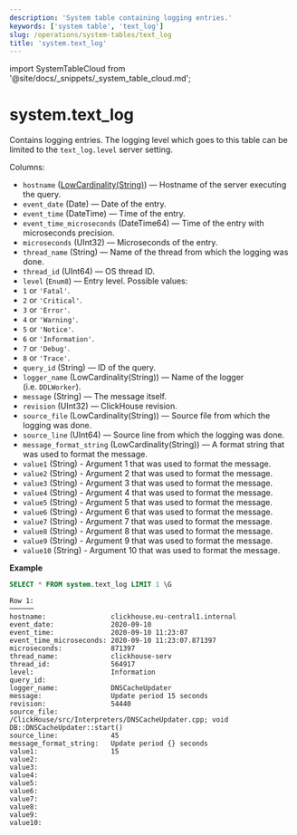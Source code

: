 ```yaml
---
description: 'System table containing logging entries.'
keywords: ['system table', 'text_log']
slug: /operations/system-tables/text_log
title: 'system.text_log'
---
```


import SystemTableCloud from '@site/docs/_snippets/_system_table_cloud.md';

# system.text_log

<SystemTableCloud/>

Contains logging entries. The logging level which goes to this table can be limited to the `text_log.level` server setting.

Columns:

- `hostname` ([LowCardinality(String)](../../sql-reference/data-types/string.md)) — Hostname of the server executing the query.
- `event_date` (Date) — Date of the entry.
- `event_time` (DateTime) — Time of the entry.
- `event_time_microseconds` (DateTime64) — Time of the entry with microseconds precision.
- `microseconds` (UInt32) — Microseconds of the entry.
- `thread_name` (String) — Name of the thread from which the logging was done.
- `thread_id` (UInt64) — OS thread ID.
- `level` (`Enum8`) — Entry level. Possible values:
- `1` or `'Fatal'`.
- `2` or `'Critical'`.
- `3` or `'Error'`.
- `4` or `'Warning'`.
- `5` or `'Notice'`.
- `6` or `'Information'`.
- `7` or `'Debug'`.
- `8` or `'Trace'`.
- `query_id` (String) — ID of the query.
- `logger_name` (LowCardinality(String)) — Name of the logger (i.e. `DDLWorker`).
- `message` (String) — The message itself.
- `revision` (UInt32) — ClickHouse revision.
- `source_file` (LowCardinality(String)) — Source file from which the logging was done.
- `source_line` (UInt64) — Source line from which the logging was done.
- `message_format_string` (LowCardinality(String)) — A format string that was used to format the message.
- `value1` (String) - Argument 1 that was used to format the message.
- `value2` (String) - Argument 2 that was used to format the message.
- `value3` (String) - Argument 3 that was used to format the message.
- `value4` (String) - Argument 4 that was used to format the message.
- `value5` (String) - Argument 5 that was used to format the message.
- `value6` (String) - Argument 6 that was used to format the message.
- `value7` (String) - Argument 7 that was used to format the message.
- `value8` (String) - Argument 8 that was used to format the message.
- `value9` (String) - Argument 9 that was used to format the message.
- `value10` (String) - Argument 10 that was used to format the message.

**Example**

```sql
SELECT * FROM system.text_log LIMIT 1 \G
```

```text
Row 1:
──────
hostname:                clickhouse.eu-central1.internal
event_date:              2020-09-10
event_time:              2020-09-10 11:23:07
event_time_microseconds: 2020-09-10 11:23:07.871397
microseconds:            871397
thread_name:             clickhouse-serv
thread_id:               564917
level:                   Information
query_id:
logger_name:             DNSCacheUpdater
message:                 Update period 15 seconds
revision:                54440
source_file:             /ClickHouse/src/Interpreters/DNSCacheUpdater.cpp; void DB::DNSCacheUpdater::start()
source_line:             45
message_format_string:   Update period {} seconds
value1:                  15
value2:                  
value3:                  
value4:                  
value5:                  
value6:                  
value7:                  
value8:                  
value9:                  
value10:                  
```
